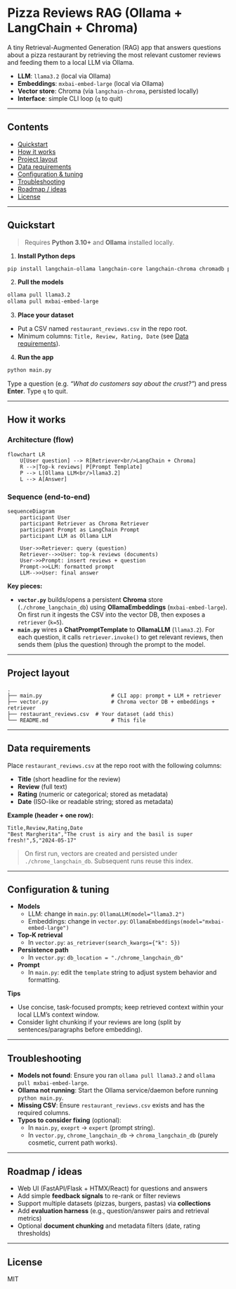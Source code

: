 # Pizza Reviews RAG (Ollama + LangChain + Chroma)

A tiny Retrieval-Augmented Generation (RAG) app that answers questions about a pizza restaurant by retrieving the most relevant customer reviews and feeding them to a local LLM via Ollama.

- **LLM**: `llama3.2` (local via Ollama)
- **Embeddings**: `mxbai-embed-large` (local via Ollama)
- **Vector store**: Chroma (via `langchain-chroma`, persisted locally)
- **Interface**: simple CLI loop (`q` to quit)

---

## Contents

- [Quickstart](#quickstart)
- [How it works](#how-it-works)
- [Project layout](#project-layout)
- [Data requirements](#data-requirements)
- [Configuration & tuning](#configuration--tuning)
- [Troubleshooting](#troubleshooting)
- [Roadmap / ideas](#roadmap--ideas)
- [License](#license)

---

## Quickstart

> Requires **Python 3.10+** and **Ollama** installed locally.

1) **Install Python deps**
```bash
pip install langchain-ollama langchain-core langchain-chroma chromadb pandas
```

2) **Pull the models**
```bash
ollama pull llama3.2
ollama pull mxbai-embed-large
```

3) **Place your dataset**
- Put a CSV named `restaurant_reviews.csv` in the repo root.
- Minimum columns: `Title, Review, Rating, Date` (see [Data requirements](#data-requirements)).

4) **Run the app**
```bash
python main.py
```
Type a question (e.g. *“What do customers say about the crust?”*) and press **Enter**. Type `q` to quit.

---

## How it works

### Architecture (flow)
```mermaid
flowchart LR
    U[User question] --> R[Retriever<br/>LangChain + Chroma]
    R -->|Top-k reviews| P[Prompt Template]
    P --> L[Ollama LLM<br/>llama3.2]
    L --> A[Answer]
```

### Sequence (end-to-end)
```mermaid
sequenceDiagram
    participant User
    participant Retriever as Chroma Retriever
    participant Prompt as LangChain Prompt
    participant LLM as Ollama LLM

    User->>Retriever: query (question)
    Retriever-->>User: top-k reviews (documents)
    User->>Prompt: insert reviews + question
    Prompt->>LLM: formatted prompt
    LLM-->>User: final answer
```

**Key pieces:**
- **`vector.py`** builds/opens a persistent **Chroma** store (`./chrome_langchain_db`) using **OllamaEmbeddings** (`mxbai-embed-large`). On first run it ingests the CSV into the vector DB, then exposes a `retriever` (`k=5`).  
- **`main.py`** wires a **ChatPromptTemplate** to **OllamaLLM** (`llama3.2`). For each question, it calls `retriever.invoke()` to get relevant reviews, then sends them (plus the question) through the prompt to the model.  

---

## Project layout

```
.
├── main.py                      # CLI app: prompt + LLM + retriever
├── vector.py                    # Chroma vector DB + embeddings + retriever
├── restaurant_reviews.csv  # Your dataset (add this)
└── README.md                    # This file
```

---

## Data requirements

Place `restaurant_reviews.csv` at the repo root with the following columns:

- **Title** (short headline for the review)
- **Review** (full text)
- **Rating** (numeric or categorical; stored as metadata)
- **Date** (ISO-like or readable string; stored as metadata)

**Example (header + one row):**
```csv
Title,Review,Rating,Date
"Best Margherita","The crust is airy and the basil is super fresh!",5,"2024-05-17"
```

> On first run, vectors are created and persisted under `./chrome_langchain_db`. Subsequent runs reuse this index.

---

## Configuration & tuning

- **Models**
  - LLM: change in `main.py`: `OllamaLLM(model="llama3.2")`
  - Embeddings: change in `vector.py`: `OllamaEmbeddings(model="mxbai-embed-large")`
- **Top‑K retrieval**
  - In `vector.py`: `as_retriever(search_kwargs={"k": 5})`
- **Persistence path**
  - In `vector.py`: `db_location = "./chrome_langchain_db"`
- **Prompt**
  - In `main.py`: edit the `template` string to adjust system behavior and formatting.

**Tips**
- Use concise, task-focused prompts; keep retrieved context within your local LLM’s context window.
- Consider light chunking if your reviews are long (split by sentences/paragraphs before embedding).

---

## Troubleshooting

- **Models not found**: Ensure you ran `ollama pull llama3.2` and `ollama pull mxbai-embed-large`.
- **Ollama not running**: Start the Ollama service/daemon before running `python main.py`.
- **Missing CSV**: Ensure `restaurant_reviews.csv` exists and has the required columns.
- **Typos to consider fixing** (optional):
  - In `main.py`, `exeprt` → `expert` (prompt string).
  - In `vector.py`, `chrome_langchain_db` → `chroma_langchain_db` (purely cosmetic, current path works).

---

## Roadmap / ideas

- Web UI (FastAPI/Flask + HTMX/React) for questions and answers
- Add simple **feedback signals** to re-rank or filter reviews
- Support multiple datasets (pizzas, burgers, pastas) via **collections**
- Add **evaluation harness** (e.g., question/answer pairs and retrieval metrics)
- Optional **document chunking** and metadata filters (date, rating thresholds)

---

## License

MIT
